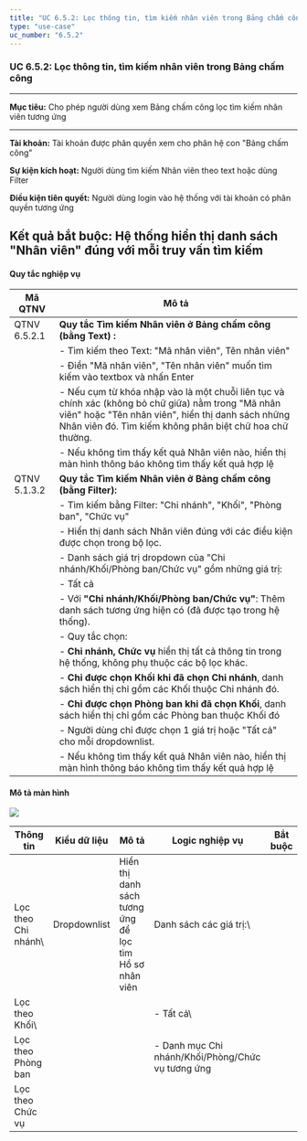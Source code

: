 ```yaml
---
title: "UC 6.5.2: Lọc thông tin, tìm kiếm nhân viên trong Bảng chấm công"
type: "use-case"
uc_number: "6.5.2"
---
```


### UC 6.5.2: Lọc thông tin, tìm kiếm nhân viên trong Bảng chấm công

  -----------------------------------------------------------------------------------------------------
  **Mục tiêu:**               Cho phép người dùng xem Bảng chấm công lọc tìm kiếm nhân viên tương ứng
  --------------------------- -------------------------------------------------------------------------
  **Tài khoản:**              Tài khoản được phân quyền xem cho phân hệ con "Bảng chấm công"

  **Sự kiện kích hoạt:**      Người dùng tìm kiếm Nhân viên theo text hoặc dùng Filter

  **Điều kiện tiên quyết:**   Người dùng login vào hệ thống với tài khoản có phân quyền tương ứng

  **Kết quả bắt buộc:**       Hệ thống hiển thị danh sách "Nhân viên" đúng với mỗi truy vấn tìm kiếm
  -----------------------------------------------------------------------------------------------------

#### Quy tắc nghiệp vụ

| **Mã QTNV** | **Mô tả** |
| --- | --- |
| QTNV 6.5.2.1 | **Quy tắc Tìm kiếm Nhân viên ở Bảng chấm công (bằng Text) :** |
|  | - Tìm kiếm theo Text: "Mã nhân viên", Tên nhân viên" |
|  | - Điền "Mã nhân viên", "Tên nhân viên" muốn tìm kiếm vào textbox và nhấn Enter |
|  | - Nếu cụm từ khóa nhập vào là một chuỗi liên tục và chính xác (không bỏ chữ giữa) nằm trong "Mã nhân viên" hoặc "Tên nhân viên", hiển thị danh sách những Nhân viên đó. Tìm kiếm không phân biệt chữ hoa chữ thường. |
|  | - Nếu không tìm thấy kết quả Nhân viên nào, hiển thị màn hình thông báo không tìm thấy kết quả hợp lệ |
| QTNV 5.1.3.2 | **Quy tắc Tìm kiếm Nhân viên ở Bảng chấm công (bằng Filter):** |
|  | - Tìm kiếm bằng Filter: "Chi nhánh", "Khối", "Phòng ban", "Chức vụ" |
|  | - Hiển thị danh sách Nhân viên đúng với các điều kiện được chọn trong bộ lọc. |
|  | - Danh sách giá trị dropdown của "Chi nhánh/Khối/Phòng ban/Chức vụ" gồm những giá trị: |
|  | - Tất cả |
|  | - Với **"Chi nhánh/Khối/Phòng ban/Chức vụ"**: Thêm danh sách tương ứng hiện có (đã được tạo trong hệ thống). |
|  | - Quy tắc chọn: |
|  | - **Chi nhánh, Chức vụ** hiển thị tất cả thông tin trong hệ thống, không phụ thuộc các bộ lọc khác. |
|  | - **Chỉ được chọn Khối khi đã chọn Chi nhánh**, danh sách hiển thị chỉ gồm các Khối thuộc Chi nhánh đó. |
|  | - **Chỉ được chọn Phòng ban khi đã chọn Khối**, danh sách hiển thị chỉ gồm các Phòng ban thuộc Khối đó |
|  | - Người dùng chỉ được chọn 1 giá trị hoặc \"Tất cả\" cho mỗi dropdownlist. |
|  | - Nếu không tìm thấy kết quả Nhân viên nào, hiển thị màn hình thông báo không tìm thấy kết quả hợp lệ |

#### Mô tả màn hình

![](media/image71.png)

| **Thông tin** | **Kiểu dữ liệu** | **Mô tả** | **Logic nghiệp vụ** | **Bắt buộc** |
| --- | --- | --- | --- | --- |
| Lọc theo Chi nhánh\ | Dropdownlist | Hiển thị danh sách tương ứng để lọc tìm Hồ sơ nhân viên | Danh sách các giá trị:\ |  |
| Lọc theo Khối\ |  |  | - Tất cả\ |  |
| Lọc theo Phòng ban |  |  | - Danh mục Chi nhánh/Khối/Phòng/Chức vụ tương ứng |  |
| Lọc theo Chức vụ |  |  |  |  |
